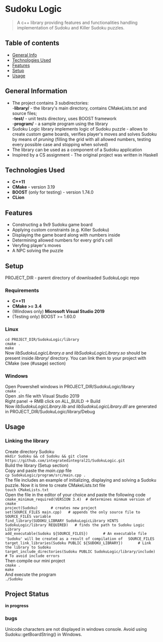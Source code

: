 # Sudoku Logic
> A c++ library providing features and functionalities handling implementation of Sudoku and Killer Sudoku puzzles.
 ## Table of contents
 * [General Info](#general-information)
 * [Technologies Used](#technologies-used)
 * [Features](#features)
 * [Setup](#setup)
 * [Usage](#usage)
 ## General Information
  - The project contains 3 subdirectories: <br/>
    -**library/** - the library's main directory, contains CMakeLists.txt and source files;<br/>
    -**test/** - unit tests directory, uses BOOST framework<br/>
    -**program/** - a sample program using the library<br/>
  - Sudoku Logic library implements logic of Sudoku puzzle - allows to create custom game boards, verifies player's moves and solves Sudoku by means of *pruning* (filling the grid with all allowed numbers, testing every possible case and stopping when solved)<br/>
  - The library can be used as a component of a Sudoku application<br/>
  - Inspired by a CS assignment - The original project was written in Haskell <br/>
 ## Technologies Used
  - **C++11**
  - **CMake** - version 3.19
  - **BOOST** (only for testing) - version 1.74.0
  - **CLion**
 ## Features
  - Constructing a 9x9 Sudoku game board
  - Applying custom constraints (e.g. Killer Sudoku)
  - Displaying the game board along with numbers inside
  - Determining allowed numbers for every grid's cell
  - Veryfing player's moves
  - A NPC solving the puzzle
 ## Setup   
  PROJECT_DIR - parent directory of downloaded SudokuLogic repo
  ### Requirements 
   - **C++11**
   - **CMake >= 3.4**
   - (Windows only) **Microsoft Visual Studio 2019**
   - (Testing only) BOOST >= 1.60.0
  ### Linux 
  `cd PROJECT_DIR/SudokuLogic/library`<br/>
  `cmake .`<br/>
  `make`<br/>
  Now *libSudokuLogicLibrary.a* and *libSudokuLogicLibrary.so* should be present inside *library/* directory. You can link them to your project with CMake (see (#usage) section)
  ### Windows
  Open Powershell windows in PROJECT_DIR/SudokuLogic/library<br/>
  `cmake .`<br/>
  Open .sln file with Visual Studio 2019<br/>
  Right panel -> RMB click on ALL_BUILD -> Build<br/>
  Now *libSudokuLogicLibrary.lib* and *libSudokuLogicLibrary.dll* are generated in PROJECT_DIR/SudokuLogic/library/Debug<br/>
 ## Usage
  ### Linking the library
  Create directory Sudoku<br/>
  `mkdir Sudoku && cd Sudoku && git clone https://github.com/integratedintegral21/SudokuLogic.git` <br/>
  Build the library (Setup section)<br/>
  Copy and paste the *main.cpp* file<br/>
  `cp SudokuLogic/program/src/main.cpp .`<br/>
  The file includes an example of initializing, displaying and solving a Sudoku puzzle. Now it is time to create CMakeLists.txt file<br/>
  `touch CMakeLists.txt`<br/>
  Open the file in the editor of your choice and paste the following code<br/>
  `cmake_minimum_required(VERSION 3.4)	# determines minmum version of cmake	`<br/>
  `project(Sudoku)		# creates new project  `<br/>
  `set(SOURCE_FILES main.cpp)	# appends the only source file to SOURCE_FILES variable  `<br/>
  `find_library(SUDOKU_LIBRARY SudokuLogicLibrary HINTS SudokuLogic/library REQUIRED)	# finds the path to Sudoku Logic Library `<br/>
  `add_executable(Sudoku ${SOURCE_FILES})		# An executable file 'Sudoku' will be created as a result of compilation of  `
  `SOURCE_FILES`<br/>
  `target_link_libraries(Sudoku PUBLIC ${SUDOKU_LIBRARY})		# Link the library to Sudoku`<br/>
  `target_include_directories(Sudoku PUBLIC SudokuLogic/library/include)		# To avoid include errors`<br/>
  Then compile our mini project<br/>
  `cmake .`<br/>
  `make`<br/>
  And execute the program<br/>
  `./Sudoku`<br/>
 ## Project Status
  __in progress__
 ### bugs
  Unicode characters are not displayed in windows console. Avoid using Sudoku::getBoardString() in Windows.
 
